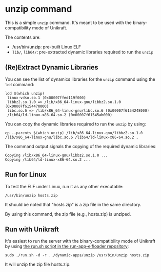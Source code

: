 # unzip command

This is a simple `unzip` command.
It's meant to be used with the binary-compatibility mode of Unikraft.

The contents are:

* /usr/bin/unzip: pre-built Linux ELF
* `lib/`, `lib64/`: pre-extracted dynamic libraries required to run the `unzip`


## (Re)Extract Dynamic Libraries

You can see the list of dynamics libraries for the `unzip` command using the `ldd` command:

```
ldd $(which unzip)
 linux-vdso.so.1 (0x00007ffed119f000)
 libbz2.so.1.0 => /lib/x86_64-linux-gnu/libbz2.so.1.0 (0x00007f6154470000)
 libc.so.6 => /lib/x86_64-linux-gnu/libc.so.6 (0x00007f6154248000)
 /lib64/ld-linux-x86-64.so.2 (0x00007f61545ab000)
```
You can copy the dynamic libraries required to run the `unzip` by using:

```console
cp --parents $(which unzip) /lib/x86_64-linux-gnu/libbz2.so.1.0 /lib/x86_64-linux-gnu/libc.so.6 /lib64/ld-linux-x86-64.so.2 .
```

The command output signals the copying of the required dynamic libraries:

```text
Copying /lib/x86_64-linux-gnu/libbz2.so.1.0 ...
Copying /lib64/ld-linux-x86-64.so.2 ...
```

## Run for Linux

To test the ELF under Linux, run it as any other executable:

```console
/usr/bin/unzip hosts.zip
```

It should be noted that "hosts.zip" is a zip file in the same directory.

By using this command, the zip file (e.g., hosts.zip) is unziped. 

## Run with Unikraft

It's easiest to run the server with the binary-compatibility mode of Unikraft by using [the run.sh script in the run-app-elfloader repository](https://github.com/unikraft/run-app-elfloader/blob/master/run.sh):

```console
sudo ./run.sh -d -r ../dynamic-apps/unzip /usr/bin/unzip hosts.zip
```

It will unzip the zip file hosts.zip.
